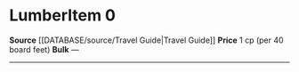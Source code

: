 ﻿---
id: '1775'
item_category: Trade Goods
level: '0'
name: Lumber
price: 1 cp (per 40 board feet)
rarity: Common
source: '[[DATABASE/source/Travel Guide|Travel Guide]]'
type: Item

---
# Lumber<span class="item-type">Item 0</span>

**Source** [[DATABASE/source/Travel Guide|Travel Guide]]
**Price** 1 cp (per 40 board feet)
**Bulk** —

---